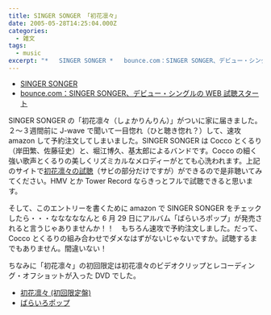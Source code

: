 ```yaml
---
title: SINGER SONGER 「初花凛々」
date: 2005-05-28T14:25:04.000Z
categories:
  - 雑文
tags:
  - music
excerpt: "*   SINGER SONGER *   bounce.com：SINGER SONGER、デビュー・シングルのWEB試聴スタート"
---
```


- [SINGER SONGER](http://www.singersonger.com/)
- [bounce.com：SINGER SONGER、デビュー・シングルの WEB 試聴スタート](http://www.bounce.com/news/daily.php/5473/headlineclick)

SINGER SONGER の「初花凛々（しょかりんりん）」がついに家に届きました。２〜３週間前に J-wave で聞いて一目惚れ（ひと聴き惚れ？）して、速攻 amazon して予約注文してしまいました。SINGER SONGER は Cocco とくるり（岸田繁、佐藤征史）と、堀江博久、基太郎によるバンドです。Cocco の細く強い歌声とくるりの美しくリズミカルなメロディーがとても心洗われます。上記のサイトで[初花凛々の試聴](http://www.singersonger.com/con_release.html#album)（サビの部分だけですが）ができるので是非聴いてみてください。HMV とか Tower Record ならきっとフルで試聴できると思います。

そして、このエントリーを書くために amazon で SINGER SONGER をチェックしたら・・・なななななんと 6 月 29 日にアルバム「ばらいろポップ」が発売されると言うじゃありませんか！！　もちろん速攻で予約注文しました。だって、Cocco とくるりの組み合わせでダメなはずがないじゃないですか。試聴するまでもありません。間違いない！

ちなみに「初花凛々」の初回限定は初花凛々のビデオクリップとレコーディング・オフショットが入った DVD でした。

- [初花凛々 (初回限定盤)](http://www.amazon.co.jp/exec/obidos/ASIN/B0008FU8OU/ref=nosim/yutakayamaguc-22)
- [ばらいろポップ](http://www.amazon.co.jp/exec/obidos/ASIN/B0009HMX5O/ref=nosim/yutakayamaguc-22)

